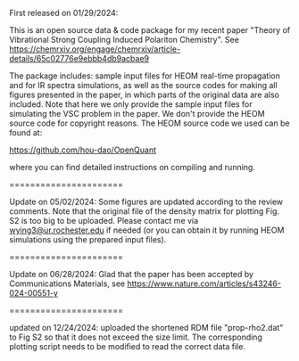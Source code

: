 First released on 01/29/2024:

This is an open source data & code package for my recent paper "Theory of Vibrational Strong Coupling Induced Polariton Chemistry". See https://chemrxiv.org/engage/chemrxiv/article-details/65c02776e9ebbb4db9acbae9

The package includes: sample input files for HEOM real-time propagation and for IR spectra simulations, as well as the source codes for making all figures presented in the paper, in which parts of the original data are also included. 
Note that here we only provide the sample input files for simulating the VSC problem in the paper. We don't provide the HEOM source code for copyright reasons. The HEOM source code we used can be found at:

https://github.com/hou-dao/OpenQuant

where you can find detailed instructions on compiling and running.

======================

Update on 05/02/2024: Some figures are updated according to the review comments. Note that the original file of the density matrix for plotting Fig. S2 is too big to be uploaded. Please contact me via wying3@ur.rochester.edu if needed (or you can obtain it by running HEOM simulations using the prepared input files). 

======================

Update on 06/28/2024: Glad that the paper has been accepted by Communications Materials, see https://www.nature.com/articles/s43246-024-00551-y

======================

updated on 12/24/2024: uploaded the shortened RDM file "prop-rho2.dat" to Fig S2 so that it does not exceed the size limit. The corresponding plotting script needs to be modified to read the correct data file.

